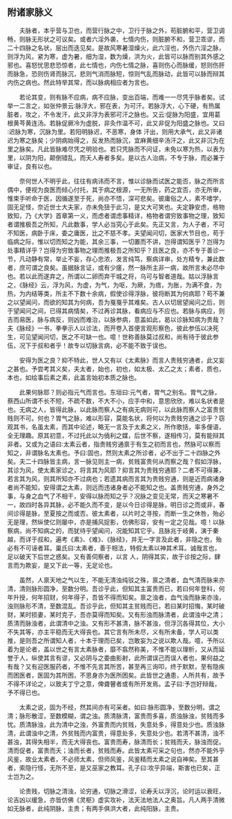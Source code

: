 ## 附诸家脉义


&emsp;&emsp;夫脉者，本乎营与卫也，而营行脉之中，卫行于脉之外，苟脏腑和平，营卫调畅，则脉无形状之可议矣。或者六淫外袭，七情内伤，则脏腑不和，营卫乖谬，而二十四脉之名状，层出而迭见矣。是故风寒暑湿燥火，此六淫也，外伤六淫之脉，则浮为风，紧为寒，虚为暑，细为湿，数为燥，洪为火，此皆可以脉而别其外感之邪也。喜怒忧思悲恐惊者，此七情也，内伤七情之脉，喜则伤心而脉缓，怒则伤肝而脉急，恐则伤肾而脉沉，悲则气消而脉短，惊则气乱而脉动，此皆可以脉而辩其内伤之病也。然此特举其常，而以脉病相应者为言也。

&emsp;&emsp;若论其变，则有脉不应病，病不应脉，变出百端，而难一一尽凭乎脉者矣。试举一二言之，如张仲景云∶脉浮大，邪在表，为可汗。若脉浮大，心下硬，有热属脏者，攻之，不令发汗，此又非浮为表邪可汗之脉也。又云∶促脉为阳盛，宜用葛根黄芩黄连汤。若脉促厥冷为虚脱，非灸作温不可，此又非促为阳盛之脉也。又曰∶迟脉为寒，沉脉为里。若阳明脉迟，不恶寒，身体 汗出，则用大承气，此又非诸迟为寒之脉矣；少阴病始得之，反发热而脉沉，宜麻黄细辛汤汗之，此又非沉为在里之脉矣。凡此皆脉难尽凭之明验也。若只凭脉而不问证，未免以寒为热，以表为里，以阴为阳，颠倒错乱，而夭人寿者多矣。是以古人治病，不专于脉，而必兼于审证，良有以也。

&emsp;&emsp;奈何世人不明乎此，往往有病讳而不言，惟以诊脉而试医之能否，脉之而所言偶中，便视为良医而倾心付托，其于病之根源，一无所告，药之宜否，亦无所审，惟束手听命于医，因循遂至于死，尚亦不悟，深可悲矣。彼庸俗之人，素不嗜学，固无足怪，奈近世士大夫家，亦未免狃于此习，是又大可笑也。夫定静安虑，格物致知，乃《大学》首章第一义，而虑者谓虑事精详，格物者谓穷致事物之理，致知者谓推极吾之所知，凡此数事，学人必当究心于此矣。先正又言，为人子者，不可不知医，病卧于床，委之庸医，比之不慈不孝。夫望闻问切，医家大节目也，苟于临病之际，惟以切而知之为能，其余三事，一切置而不讲，岂得谓知医乎？岂得为处事精详乎？岂得为穷致事物之理而推极吾之所知乎？且医之良，亦不专于善诊一节，凡动静有常，举止不妄，存心忠浓，发言纯笃，察病详审，处方精专，兼此数者，庶可谓之良矣。虽据脉言证，或有少瘥，然一脉所主非一病，故所言未必尽中也。若以此而遂弃之，所谓以二卵而弃干城之将，乌可与智者道哉。姑以浮脉言之，《脉经》云，浮为风，为虚，为气，为呕，为厥，为痞，为胀，为满不食，为热，为内结等类，所主不下数十余病，假使诊得浮脉，彼将断其为何病耶？苟不兼之以望闻问，而欲的知其为何病，吾为戛戛乎其难矣。古人以切居望闻问之后，则于望闻问之间，已得其病情矣，不过再诊其脉，看病应与不应也。若脉与病应，则吉而易医，脉与病反，则凶而难治，以脉参病，意盖如此，曷以诊脉知病为贵哉？夫《脉经》一书，拳拳示人以诊法，而开卷入首便言观形察色，彼此参伍以决死生，可见望闻问切，医之不可缺一也。噫！世称善脉莫过叔和，尚有待于彼此参伍，况下于叔和者乎！故专以切脉言病，必不能不致于误也。

&emsp;&emsp;安得为医之良？抑不特此，世人又有以《太素脉》而言人贵贱穷通者，此又妄之甚也。予尝考其义矣，夫太者，始也，初也，如太极、太乙之太；素者，质也，本也，如绘事后素之素，此盖言始初本质之脉也。

&emsp;&emsp;此果何脉耶？则必指元气而言也。东垣曰∶元气者，胃气之别名。胃气之脉，蔡西山所谓不长不短，不疏不数，不大不小，应手中和，意思欣欣，难以名状者是也。无病之人，皆得此脉，以此脉而察人之有病无病则可，以此脉而察人之富贵贫贱则不可。何也？胃气之脉，难以形容，莫能名状，将何以为贵贱穷通之诊乎？窃观其书，名虽太素，而其中论述，略无一言及于太素之义，所作歌括，率多俚语，全无理趣。原其初意，不过托此以为僥利之媒，后世不察，遂相传习，莫有能辩其非者。又或为之语曰∶太素云者，指贵贱穷通禀于有生之初而言也，然脉可以察而知之，非谓脉名太素也。予曰∶固也，然则太素之所诊者，必不出于二十四脉之外矣。夫二十四脉皆主病，言一脉见则主一病，贫贱富贵何从而察之哉？假如浮脉，其诊为风，使太素家诊之，将言其为风耶？抑言其为贵贱穷通耶？二者不可得兼，若言其为风，则其所知亦不过病也；若遗其病而言其为贵贱穷通，则是近而病诸身者尚不能知，安得谓之太素，则远而违诸身者必不能知之也。盖贵贱穷通，身外之事，与身之血气了不相干，安得以脉而知之乎？况脉之变见无常，而天之寒暑不一，故四时各异其脉，必不能久而不变，是以今日诊得是脉，明日诊之而或非，春间诊得是脉，至夏按之而或否。彼太素者，以片时之寻按，而断一生之休咎，殆必无是理，然纵使亿则屡中，亦是捕风捉影，仿佛形容，安有一定之见哉。噫！以脉察病，尚不知病之的，而犹待乎望闻问，况能知其它乎。且脉兆于岐黄，演于秦越，而详于叔和，遍考《素》、《难》、《脉经》，并无一字言及此者，非隐之也，殆必有不可诬者耳。巢氏曰∶太素者，善于相法，特假太素以神其术耳。诚哉言也，足以破天下后世之惑矣。又有善伺察者，以言 人，阴得其实，故于诊按之际，肆言而为欺妄，是又下此一等，无足论也。

&emsp;&emsp;虽然，人禀天地之气以生，不能无清浊纯驳之殊，禀之清者，血气清而脉来亦清，清则脉形圆净，至数分明。吾诊乎此，但知其主富贵而已，若曰何年登科，何年升授，何年招财，何年得子，吾皆不得而知矣。禀之浊者，血气浊而脉来亦浊，浊则脉形不清，至数混乱。吾诊乎此，但知其主贫贱而已，若曰某时招悔，某时破财，某时损妻，某时克子，吾亦莫得而知矣。又有形浊而脉清者，此谓浊中之清；质清而脉浊者，此谓清中之浊。又有形不甚清，脉不甚浊，但浮沉各得其位，大小不失其等，亦主平稳而无大得丧也。其它言有所未尽，义有所未备，学人可以类推，是则吾之所谓知人者，十本于理而已矣，岂敢妄为之说以欺人哉。噫，予所以着为是论者，盖以世之有言太素脉者，靡不翕然称美，不惟不能以理析，又从而延誉于人，纵使其言有谬，又必阴与之委曲影射，此所谓误己而误人者也，果何益之有哉？又有迎医服药者，不惟不先言其所苦，甚至再三询叩，终于默默，至有隐疾而困医者，医固为其所困，不思身亦为医所困矣。此皆世之通患，人所共有，故予不得不详论之，以致夫丁宁之意，俾聋瞽者或有所开发焉。孟子曰∶予岂好辩哉，予不得已也。

&emsp;&emsp;太素之说，固为不经，然其间亦有可采者。如曰∶脉形圆净，至数分明，谓之清；脉形散涩，至数模糊，谓之浊。质清脉清，富贵而多喜，质浊脉浊，贫贱而多忧。质清脉浊，此为清中之浊，外富贵而内贫贱，失意处多，得意处少也。质浊脉清，此谓浊中之清，外贫贱而内富贵，得意处多，失意处少也。若清不甚清，浊不甚浊，其得失相半，而无大得丧也。富贵而寿，脉清而长；贫贱而夭，脉浊而促。清而促者，富贵而夭；浊而长者，贫贱而寿。此皆太素可采之句也，然亦不能外乎风鉴，故业太素者，不必师太素，但师风鉴，风鉴精而太素之说自神矣。至其甚者，索隐行怪，无所不至，是又巫家之教耳。孔子曰∶攻乎异端，斯害也已矣，正士岂为之。

&emsp;&emsp;论贵贱，切脉之清浊，论穷通，切脉之滑涩，论寿夭以浮沉，论时运以衰旺，论吉凶以缓急，亦皆仿佛《灵枢》虚实攻补，法天法地法人之奥旨。凡人两手清微如无脉者，此纯阴脉，主贵；有两手俱洪大者，此纯阳脉，主贵。

